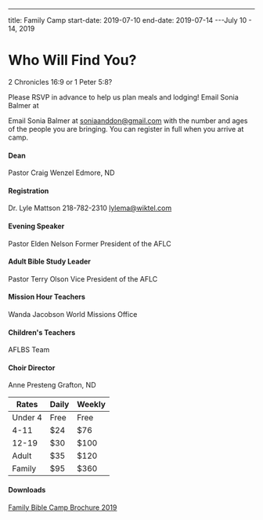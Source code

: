 ---

title: Family Camp
start-date: 2019-07-10
end-date: 2019-07-14
---July 10 - 14, 2019

# Who Will Find You?

2 Chronicles 16:9 or 1 Peter 5:8?

Please RSVP in advance to help us plan meals and lodging! Email Sonia Balmer at

Email Sonia Balmer at soniaanddon@gmail.com with the number and ages of the people you are bringing. You can register in full when you arrive at camp.

#### Dean

Pastor Craig Wenzel
Edmore, ND

#### Registration

Dr. Lyle Mattson 218-782-2310
lylema@wiktel.com

#### Evening Speaker

Pastor Elden Nelson
Former President of the AFLC

#### Adult Bible Study Leader

Pastor Terry Olson
Vice President of the AFLC

#### Mission Hour Teachers

Wanda Jacobson
World Missions Office

#### Children's Teachers

AFLBS Team

#### Choir Director

Anne Presteng
Grafton, ND

| Rates   | Daily | Weekly |
| ------- | ----- | ------ |
| Under 4 | Free  | Free   |
| 4-11    | \$24  | \$76   |
| 12-19   | \$30  | \$100  |
| Adult   | \$35  | \$120  |
| Family  | \$95  | \$360  |

#### Downloads

[Family Bible Camp Brochure 2019](/files/family-bible-camp-brochure-2019.pdf)
